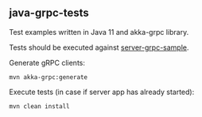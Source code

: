 ## java-grpc-tests

Test examples written in Java 11 and akka-grpc library.

Tests should be executed against [server-grpc-sample](https://github.com/alexromanov/server-grpc-sample).

Generate gRPC clients:
```console
mvn akka-grpc:generate
```

Execute tests (in case if server app has already started):
```console
mvn clean install
```